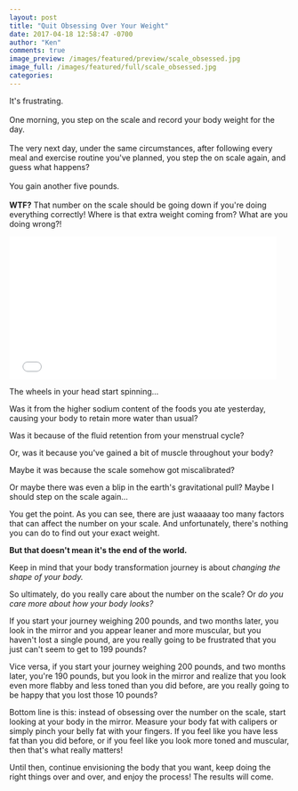 ```yaml
---
layout: post
title: "Quit Obsessing Over Your Weight"
date: 2017-04-18 12:58:47 -0700
author: "Ken"
comments: true
image_preview: /images/featured/preview/scale_obsessed.jpg
image_full: /images/featured/full/scale_obsessed.jpg
categories:
---
```


It's frustrating.<br/>
<br/>
One morning, you step on the scale and record your body weight for the day.<br/>
<br/>
The very next day, under the same circumstances, after following every meal and exercise routine you've planned, you step the on scale again, and guess what happens?<br/>
<br/>
You gain another five pounds.<br/>
<br/>
**WTF?** That number on the scale should be going down if you're doing everything correctly! Where is that extra weight coming from? What are you doing wrong?!

<iframe src="//giphy.com/embed/FlOHnTIv1mj2U" width="480" height="256.6530612244898" frameBorder="0" class="giphy-embed" allowFullScreen></iframe>

The wheels in your head start spinning...

Was it from the higher sodium content of the foods you ate yesterday, causing your body to retain more water than usual?

Was it because of the fluid retention from your menstrual cycle?

Or, was it because you've gained a bit of muscle throughout your body?

Maybe it was because the scale somehow got miscalibrated?

Or maybe there was even a blip in the earth's gravitational pull? Maybe I should step on the scale again...

You get the point. As you can see, there are just waaaaay too many factors that can affect the number on your scale. And unfortunately, there's nothing you can do to find out your exact weight.

**But that doesn't mean it's the end of the world.**

Keep in mind that your body transformation journey is about *changing the shape of your body.*

So ultimately, do you really care about the number on the scale? Or *do you care more about how your body looks?*

If you start your journey weighing 200 pounds, and two months later, you look in the mirror and you appear leaner and more muscular, but you haven't lost a single pound, are you really going to be frustrated that you just can't seem to get to 199 pounds?

Vice versa, if you start your journey weighing 200 pounds, and two months later, you're 190 pounds, but you look in the mirror and realize that you look even more flabby and less toned than you did before, are you really going to be happy that you lost those 10 pounds?

Bottom line is this: instead of obsessing over the number on the scale, start looking at your body in the mirror. Measure your body fat with calipers or simply pinch your belly fat with your fingers. If you feel like you have less fat than you did before, or if you feel like you look more toned and muscular, then that's what really matters!

Until then, continue envisioning the body that you want, keep doing the right things over and over, and enjoy the process! The results will come.
